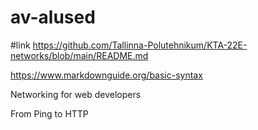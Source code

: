 # av-alused

#link
https://github.com/Tallinna-Polutehnikum/KTA-22E-networks/blob/main/README.md

https://www.markdownguide.org/basic-syntax

Networking for web developers

From Ping to HTTP
